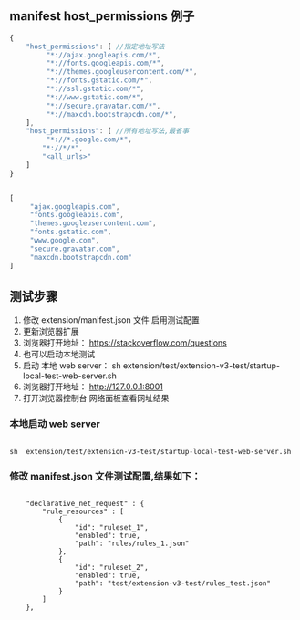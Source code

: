 
## manifest host_permissions 例子
```javascript
{
    "host_permissions": [ //指定地址写法
         "*://ajax.googleapis.com/*",
         "*://fonts.googleapis.com/*",
         "*://themes.googleusercontent.com/*",
         "*://fonts.gstatic.com/*",
         "*://ssl.gstatic.com/*",
         "*://www.gstatic.com/*",
         "*://secure.gravatar.com/*",
         "*://maxcdn.bootstrapcdn.com/*",
    ], 
    "host_permissions": [ //所有地址写法,最省事
         "*://*.google.com/*",
        "*://*/*",
        "<all_urls>"
    ]
}
```
```javascript

[
     "ajax.googleapis.com",
     "fonts.googleapis.com",
     "themes.googleusercontent.com",
     "fonts.gstatic.com",
     "www.google.com",
     "secure.gravatar.com",
     "maxcdn.bootstrapcdn.com"
]
```

## 测试步骤
1. 修改 extension/manifest.json 文件 启用测试配置
2. 更新浏览器扩展
3. 浏览器打开地址： https://stackoverflow.com/questions
4. 也可以启动本地测试
5. 启动 本地 web server：   sh  extension/test/extension-v3-test/startup-local-test-web-server.sh
6. 浏览器打开地址： http://127.0.0.1:8001
7. 打开浏览嚣控制台 网络面板查看网址结果


###  本地启动 web server 
```shell

sh  extension/test/extension-v3-test/startup-local-test-web-server.sh

```

### 修改 manifest.json 文件测试配置,结果如下：
```text 

    "declarative_net_request" : {
        "rule_resources" : [
            {
                "id": "ruleset_1",
                "enabled": true,
                "path": "rules/rules_1.json"
            },
            {
                "id": "ruleset_2",
                "enabled": true,
                "path": "test/extension-v3-test/rules_test.json"
            }
        ]
    },


```
